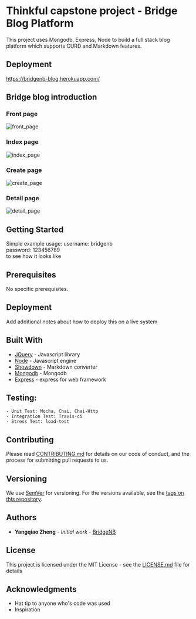 # Thinkful capstone project - Bridge Blog Platform
This project uses Mongodb, Express, Node to build a full stack blog platform which supports CURD and Markdown features.

## Deployment
https://bridgenb-blog.herokuapp.com/

## Bridge blog introduction

### Front page
![front_page](/img/front_page.png "Front Page")

### Index page
![index_page](/img/index_page.png "Index Page")

### Create page
![create_page](/img/create_page.png "Create Page")

### Detail page
![detail_page](/img/detail_page.png "detial Page")

## Getting Started

Simple example usage:
username: bridgenb <br>
password: 123456789 <br>
to see how it looks like

## Prerequisites

No specific prerequisites.

## Deployment

Add additional notes about how to deploy this on a live system

## Built With

* [JQuery](https://jquery.com/) - Javascript library
* [Node](https://nodejs.org/en/) - Javascript engine
* [Showdown](http://showdownjs.com/) - Markdown converter
* [Mongodb](https://www.mongodb.com/) - Mongodb
* [Express](https://expressjs.com/) - express for web framework

## Testing:
    - Unit Test: Mocha, Chai, Chai-Http
    - Integration Test: Travis-ci
    - Stress Test: load-test

## Contributing

Please read [CONTRIBUTING.md](https://gist.github.com/PurpleBooth/b24679402957c63ec426) for details on our code of conduct, and the process for submitting pull requests to us.

## Versioning

We use [SemVer](http://semver.org/) for versioning. For the versions available, see the [tags on this repository](https://github.com/your/project/tags).

## Authors

* **Yangqiao Zheng** - *Initial work* - [BridgeNB](https://github.com/BridgeNB)

## License

This project is licensed under the MIT License - see the [LICENSE.md](LICENSE.md) file for details

## Acknowledgments

* Hat tip to anyone who's code was used
* Inspiration
